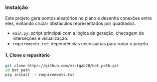 ### Instalção
Este projeto gera pontos aleatórios no plano e desenha conexões entre eles, evitando cruzar obstáculos representados por quadrados.

- `main.py`: script principal com a lógica de geração, checagem de interseções e visualização.
- `requirements.txt`: dependências necessárias para rodar o projeto.
#### 1. Clone o repositório

```bash
git clone https://github.com/victgab20/bot_path.git
cd bot_path
pip install -r requirements.txt
```
